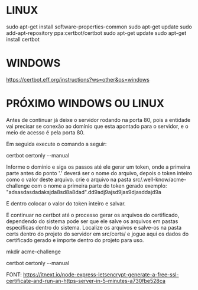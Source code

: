 # LINUX
sudo apt-get install software-properties-common
sudo apt-get update
sudo add-apt-repository ppa:certbot/certbot
sudo apt-get update
sudo apt-get install certbot

# WINDOWS
https://certbot.eff.org/instructions?ws=other&os=windows

# PRÓXIMO WINDOWS OU LINUX
Antes de continuar já deixe o servidor rodando na porta 80, pois a entidade vai precisar se conexão ao domínio que esta apontado para o servidor,
e o meio de acesso é pela porta 80.

Em seguida execute o comando a seguir:

certbot certonly --manual

Informe o dominio e siga os passos até ele gerar um token, onde a primeira parte antes do ponto '.' deverá ser o nome do arquivo, depois
o token inteiro como o valor deste arquivo. crie o arquivo na pasta src/.well-know/acme-challenge com o nome a primeira parte do token gerado exemplo:
"adsasdasdadaksjda8sd8a8dad".dd9adj9ajsd9jas9djasddajd9a

E dentro colocar o valor do token inteiro e salvar.

E continuar no certbot até o processo gerar os arquivos do certificado, dependendo do sistema pode ser que ele salve os arquivos em pastas específicas dentro do sistema. Localize os arquivos e salve-os na pasta certs dentro do projeto do servidor em src/certs/ e jogue aqui os dados do certificado gerado e importe dentro do projeto para uso.

mkdir acme-challenge

certbot certonly --manual

FONT: https://itnext.io/node-express-letsencrypt-generate-a-free-ssl-certificate-and-run-an-https-server-in-5-minutes-a730fbe528ca
